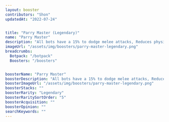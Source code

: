 ```yaml
---
layout: booster
contributors: "Shon"
updatedAt: "2022-07-24"


title: "Parry Master (Legendary)"
name: "Parry Master"
description: "All bots have a 15% to dodge melee attacks, Reduces physical damage taken by all bots by 15%. - "
imageUrl: "/assets/img/boosters/parry-master-legendary.png"
breadcrumbs:
  Botpack: "/botpack"
  Boosters: "/boosters"


boosterName: "Parry Master"
boosterDescription: "All bots have a 15% to dodge melee attacks, Reduces physical damage taken by all bots by 15%."
boosterImageUrl: "/assets/img/boosters/parry-master-legendary.png"
boosterStacks: ""
boosterRarity: "Legendary"
boosterRaritySortOrder: "5"
boosterAcquisition: ""
boosterOpinion: ""
searchKeywords: ""
---
```



